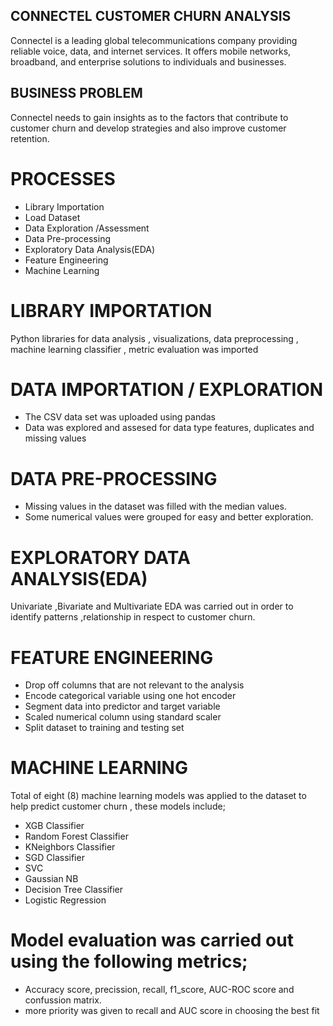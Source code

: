 ## CONNECTEL CUSTOMER CHURN ANALYSIS
Connectel is a leading global telecommunications company providing reliable voice, data, and internet services. It offers mobile networks, broadband, and enterprise solutions to individuals and businesses.

## BUSINESS PROBLEM
Connectel needs to gain insights as to the factors that contribute to customer churn and develop strategies and also improve customer retention.

# PROCESSES
- Library Importation
- Load Dataset
- Data Exploration /Assessment
- Data Pre-processing
- Exploratory Data Analysis(EDA)
- Feature Engineering
- Machine Learning
# LIBRARY IMPORTATION
Python libraries for data analysis , visualizations, data preprocessing , machine learning classifier , metric evaluation was imported

# DATA IMPORTATION / EXPLORATION
- The CSV data set was uploaded using pandas
- Data was explored and assesed for data type features, duplicates and missing values
  
# DATA PRE-PROCESSING
- Missing values in the dataset was filled with the median values.
- Some numerical values were grouped for easy and better exploration.
  
# EXPLORATORY DATA ANALYSIS(EDA)
Univariate ,Bivariate and Multivariate EDA was carried out in order to identify patterns ,relationship in respect to customer churn.
# FEATURE ENGINEERING
- Drop off columns that are not relevant to the analysis
- Encode categorical variable using one hot encoder
- Segment data into predictor and target variable
- Scaled numerical column using standard scaler
- Split dataset to training and testing set
  
# MACHINE LEARNING
Total of eight (8) machine learning models was applied to the dataset to help predict customer churn , these models include;
- XGB Classifier             
- Random Forest Classifier
- KNeighbors Classifier
- SGD Classifier
- SVC
- Gaussian NB
- Decision Tree Classifier
- Logistic Regression
# Model evaluation was carried out using the following metrics;
- Accuracy score, precission, recall, f1_score, AUC-ROC score and confussion matrix.
- more priority was given to recall and AUC score in choosing the best fit 
